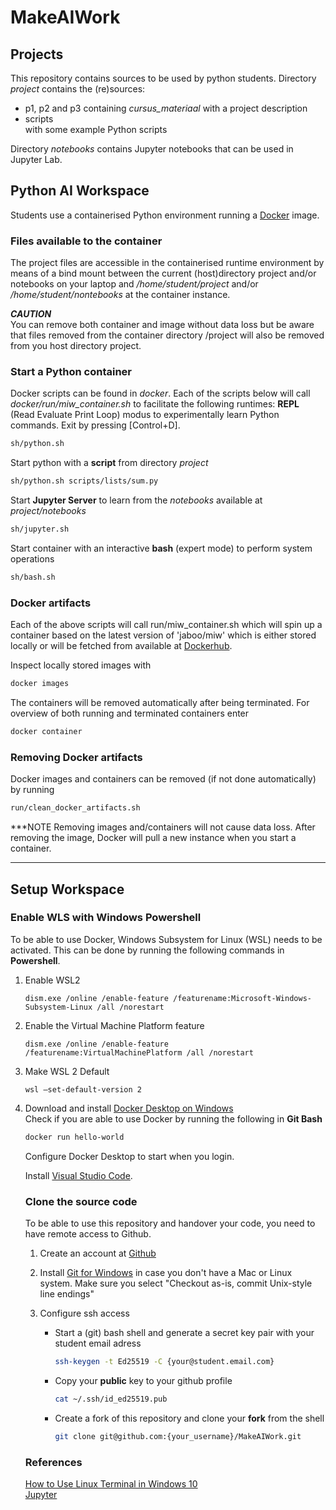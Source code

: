# MakeAIWork

## Projects

This repository contains sources to be used by python students. Directory <i>project</i> contains the (re)sources:
<ul>
<li>p1, p2 and p3</i> containing
<i>cursus_materiaal</i> with a project description
<li>scripts</li> with some example Python scripts 
</ul>

Directory <i>notebooks</i> contains Jupyter notebooks that can be used in Jupyter Lab.

## Python AI Workspace
Students use a containerised Python environment running a [Docker](https://www.docker.com/) image. 

### Files available to the container
The project files are accessible in the containerised runtime environment by means of a bind mount between the current (host)directory project and/or notebooks on your laptop and <i>/home/student/project</i> and/or <i>/home/student/nontebooks</i> at the container instance.
<br>

***CAUTION***
<br>
You can remove both container and image without data loss but be aware that files removed from the container directory /project will also be removed from you host directory project.
<br>

### Start a Python container
Docker scripts can be found in <i>docker</i>. Each of the scripts below will call <i>docker/run/miw_container.sh</i> to facilitate the following runtimes:
<b>REPL</b> (Read Evaluate Print Loop) modus to experimentally learn Python commands. Exit by pressing [Control+D].

```bash 
sh/python.sh
```
Start python with a <b>script</b> from directory <i>project</i>

```bash 
sh/python.sh scripts/lists/sum.py
```
Start <b>Jupyter Server</b> to learn from the <i>notebooks</i> available at <i>project/notebooks</i>

```bash 
sh/jupyter.sh
```
Start container with an interactive <b>bash</b> (expert mode) to perform system operations

```sh
sh/bash.sh
```

### Docker artifacts
Each of the above scripts will call run/miw_container.sh which will spin up a container based on the latest version of 'jaboo/miw' which is either stored locally or will be fetched from available at [Dockerhub](https://hub.docker.com/repository/docker/jaboo/miw). 

Inspect locally stored images with
```sh
docker images
```

The containers will be removed automatically after being terminated. For overview of both running and terminated containers enter  
```sh
docker container
```

</li>

</ul>

### Removing Docker artifacts
Docker images and containers can be removed (if not done automatically) by running
```sh
run/clean_docker_artifacts.sh
```

***NOTE
Removing images and/containers will not cause data loss. After removing the image, Docker will pull a new instance when you start a container. 

---
## Setup Workspace

### Enable WLS with Windows Powershell
To be able to use Docker, Windows Subsystem for Linux (WSL) needs to be activated. This can be done by running the following commands in <b>Powershell</b>. 

<ol>

<li>

Enable WSL2
```pwsh
dism.exe /online /enable-feature /featurename:Microsoft-Windows-Subsystem-Linux /all /norestart
```

</li>

<li>

Enable the Virtual Machine Platform feature
```pwsh
dism.exe /online /enable-feature /featurename:VirtualMachinePlatform /all /norestart
```

</li>

<li>

Make WSL 2 Default
```pwsh
wsl –set-default-version 2
```

</li>

<li>

Download and install [Docker Desktop on Windows](https://desktop.docker.com/win/main/amd64/Docker%20Desktop%20Installer.exe)<br>
Check if you are able to use Docker by running the following in <b>Git Bash</b>
```sh
docker run hello-world
```

Configure Docker Desktop to start when you login.

Install [Visual Studio Code](https://code.visualstudio.com/).

### Clone the source code
To be able to use this repository and handover your code, you need to have remote access to Github.

<ol>

<li>

Create an account at [Github](https://github.com) 

</li>

<li>

Install [Git for Windows](https://gitforwindows.org/) in case you don't have a Mac or Linux system. Make sure you select "Checkout as-is, commit Unix-style line endings"

</li>

<li>

Configure ssh access

<ul>
<li>

Start a (git) bash shell and generate a secret key pair with your student email adress

```sh
ssh-keygen -t Ed25519 -C {your@student.email.com}
```

</li>

<li>

Copy your <b>public</b> key to your github profile

```sh
cat ~/.ssh/id_ed25519.pub
```

</li>

<li>

Create a fork of this repository and clone your <b>fork</b> from the shell
```sh
git clone git@github.com:{your_username}/MakeAIWork.git
```

</li>

</ol>

### References
[How to Use Linux Terminal in Windows 10](https://allthings.how/how-to-use-linux-terminal-in-windows-10/)<br>
[Jupyter](https://jupyter.org/)
